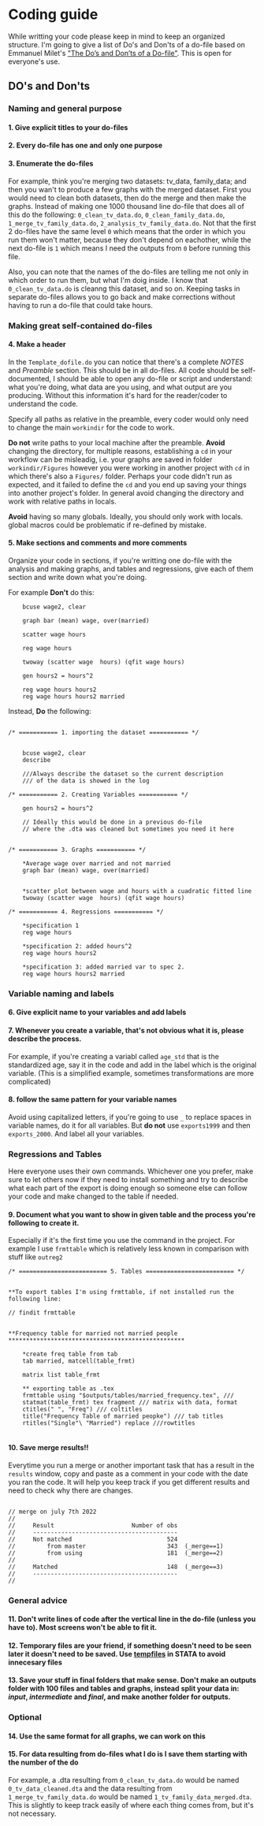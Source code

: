 # Coding guide

While writting your code please keep in mind to keep an organized structure. I'm going to give a list of Do's and Don'ts of a do-file based on Emmanuel Milet's ["The Do’s and Don’ts of a Do-file"](https://www.parisschoolofeconomics.eu/docs/yin-remi/do-file.pdf). This is open for everyone's use.


## **DO's and Don'ts**


### **Naming and general purpose**

#### 1.  Give explicit titles to your do-files
#### 2.  Every do-file has one and only one purpose
#### 3.  Enumerate the do-files 

For example, think you're merging two datasets: tv_data, family_data; and then you wan't to produce a few graphs with the merged dataset. First you would need to clean both datasets, then do the merge and then make the graphs. Instead of making one 1000 thousand line do-file that does all of this do the following: `0_clean_tv_data.do`, `0_clean_family_data.do`, `1_merge_tv_family_data.do`, `2_analysis_tv_family_data.do`. Not that the first 2 do-files have the same level `0` which means that the order in which you run them won't matter, because they don't depend on eachother, while the next do-file is `1` which means I need the outputs from `0` before running this file. 

Also, you can note that the names of the do-files are telling me not only in which order to run them, but what I'm doig inside. I know that `0_clean_tv_data.do` is cleanng this dataset, and so on. Keeping tasks in separate do-files allows you to go back and make corrections without having to run a do-file that could take hours.

### **Making great self-contained do-files**

#### 4. Make a header

In the `Template_dofile.do` you can notice that there's a complete *NOTES* and *Preamble* section. This should be in all do-files. All code should be self-documented, I should be able to open any do-file or script and understand: what you're doing, what data are you using, and what output are you producing. Without this information it's hard for the reader/coder to understand the code.

Specify all paths as relative in the preamble, every coder would only need to change the main `workindir` for the code to work.

**Do not** write paths to your local machine after the preamble.
**Avoid** changing the directory, for multiple reasons, establishing a `cd` in your workflow can be misleadig, i.e. your graphs are saved in folder `workindir/Figures` however you were working in another project with `cd` in which there's also a `Figures/` folder. Perhaps your code didn't run as expected, and it failed to define the `cd` and you end up saving your things into another project's folder. In general avoid changing the directory and work with relative paths in locals.

**Avoid** having so many globals. Ideally, you should only work with locals. global macros could be problematic if re-defined by mistake.  


#### 5. Make sections and comments and more comments

Organize your code in sections, if you're writting one do-file with the analysis and making graphs, and tables and regressions, give each of them section and write down what you're doing.

For example **Don't** do this:

``` 
    bcuse wage2, clear 

	graph bar (mean) wage, over(married)

	scatter wage hours

	reg wage hours
	
	twoway (scatter wage  hours) (qfit wage hours)

	gen hours2 = hours^2
	 
	reg wage hours hours2
	reg wage hours hours2 married 

```

Instead, **Do** the following:

```

/* =========== 1. importing the dataset =========== */
	
	
	bcuse wage2, clear
	describe
	
	///Always describe the dataset so the current description 
	/// of the data is showed in the log
	
/* =========== 2. Creating Variables =========== */

	gen hours2 = hours^2
	 
	// Ideally this would be done in a previous do-file 
	// where the .dta was cleaned but sometimes you need it here
	
	
/* =========== 3. Graphs =========== */

	*Average wage over married and not married
	graph bar (mean) wage, over(married)
	
	
	*scatter plot between wage and hours with a cuadratic fitted line
	twoway (scatter wage  hours) (qfit wage hours)

/* =========== 4. Regressions =========== */
	
	*specification 1
	reg wage hours	
	
	*specification 2: added hours^2
	reg wage hours hours2
	
	*specification 3: added married var to spec 2.
	reg wage hours hours2 married 

```

### **Variable naming and labels**

#### 6. Give explicit name to your variables and add labels
#### 7. Whenever you create a variable, that's not obvious what it is, please describe the process.

For example, if you're creating a variabl called `age_std` that is the standardized age, say it in the code and add in the label which is the original variable. (This is a simplified example, sometimes transformations are more complicated)

#### 8. follow the same pattern for your variable names

Avoid using capitalized letters, if you're going to use `_` to replace spaces in variable names, do it for all variables. But **do not** use `exports1999` and then `exports_2000`. And label all your variables.


### **Regressions and Tables**

Here everyone uses their own commands. Whichever one you prefer, make sure to let others now if they need to install something and try to describe what each part of the export is doing enough so someone else can follow your code and make changed to the table if needed.

#### 9. Document what you want to show in given table and the process you're following to create it. 

Especially if it's the first time you use the command in the project. For example I use `frmttable` which is relatively less known in comparison with stuff like `outreg2`


```
/* ========================= 5. Tables ========================= */


**To export tables I'm using frmttable, if not installed run the following line:

// findit frmttable


**Frequency table for married not married people
**************************************************
	
	*create freq table from tab
	tab married, matcell(table_frmt)
	
	matrix list table_frmt
	
	** exporting table as .tex
	frmttable using "$outputs/tables/married_frequency.tex", ///
	statmat(table_frmt) tex fragment /// matrix with data, format
	ctitles(" ", "Freq") /// coltitles
	title("Frequency Table of married peopke") /// tab titles
	rtitles("Single"\ "Married") replace ///rowtitles


```

#### 10. Save merge results!! 

Everytime you run a merge or another important task that has a result in the `results` window, copy and paste as a comment in your code with the date you ran the code. It will help you keep track if you get different results and need to check why there are changes.

```

// merge on july 7th 2022
//
//     Result                      Number of obs
//     -----------------------------------------
//     Not matched                           524
//         from master                       343  (_merge==1)
//         from using                        181  (_merge==2)
//
//     Matched                               148  (_merge==3)
//     -----------------------------------------
//

```

### **General advice**

#### 11. Don't write lines of code after the vertical line in the do-file (unless you have to). Most screens won't be able to fit it.
#### 12. Temporary files are your friend, if something doesn't need to be seen later it doesn't need to be saved. Use [tempfiles](https://libguides.library.nd.edu/data-analysis-stata/temp-files) in STATA to avoid innecesary files
#### 13. Save your stuff in final folders that make sense. **Don't** make an **outputs** folder with 100 files and tables and graphs, instead split your data in: *input*, *intermediate* and *final*, and make another folder for outputs.

### **Optional**

#### 14. Use the same format for all graphs, we can work on this
#### 15. For data resulting from do-files what I do is I save them starting with the number of the do

For example, a .dta resulting from `0_clean_tv_data.do` would be named `0_tv_data_cleaned.dta` and the data resulting from `1_merge_tv_family_data.do` would be named `1_tv_family_data_merged.dta`. This is slightly to keep track easily of where each thing comes from, but it's not necessary.
